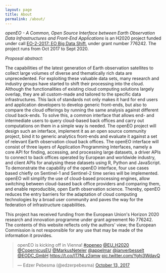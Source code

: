 ```yaml
---
layout: page
title: About
permalink: /about/
---
```



*openEO - A Common, Open Source Interface between Earth
Observation Data Infrastructures and Front-End Applications*
is an H2020 project funded under call [EO-2-2017: EO Big Data
Shift](https://ec.europa.eu/research/participants/portal/desktop/en/opportunities/h2020/topics/eo-2-2017.html),
under grant number 776242. The project runs from Oct 2017 to
Sept 2020.

*Proposal abstract:*

The capabilities of the latest generation of Earth observation
satellites to collect large volumes of diverse and thematically
rich data are unprecedented. For exploiting these valuable data
sets, many research and industry groups have started to shift their
processing into the cloud. Although the functionalities of existing
cloud computing solutions largely overlap, they are all custom-made
and tailored to the specific data infrastructures. This lack of
standards not only makes it hard for end users and application
developers to develop generic front-ends, but also to compare the
cloud offerings by running the same analysis against different
cloud back-ends. To solve this, a common interface that allows end-
and intermediate users to query cloud-based back offices and carry
out computations on them in a simple way is needed. The openEO
project will design such an interface, implement it as an open
source community project, bind it to generic analytics front-ends
and evaluate it against a set of relevant Earth observation cloud
back offices. The openEO interface will consist of three layers of
Application Programming Interfaces, namely a core API for finding,
accessing, and processing large datasets, a driver APIs to connect
to back offices operated by European and worldwide industry,
and client APIs for analysing these datasets using R, Python and
JavaScript. To demonstrate the capability of the openEO interface,
four use cases based chiefly on Sentinel-1 and Sentinel-2 time series
will be implemented. openEO will simplify the use of cloud-based
processing engines, allow switching between cloud-based back office
providers and comparing them, and enable reproducible, open Earth
observation science. Thereby, openEO reduces the entry barriers
for the adaptation of cloud computing technologies by a broad user
community and paves the way for the federation of infrastructure
capabilities.

This project has received funding from the European Union's Horizon
2020 research and innovation programme under grant agreement
No 776242.
The contents of this website reflects only the authors' view; the
European Commission is not responsible for any use that may be made
of the information it provides.


<blockquote class="twitter-tweet" data-lang="en"><p lang="en" dir="ltr">openEO is kicking off in Vienna! <a href="https://twitter.com/hashtag/openeo?src=hash&amp;ref_src=twsrc%5Etfw">#openeo</a> <a href="https://twitter.com/EU_H2020?ref_src=twsrc%5Etfw">@EU_H2020</a>  <a href="https://twitter.com/CopernicusEU?ref_src=twsrc%5Etfw">@CopernicusEU</a> <a href="https://twitter.com/MarkusNeteler?ref_src=twsrc%5Etfw">@MarkusNeteler</a> <a href="https://twitter.com/appelmar?ref_src=twsrc%5Etfw">@appelmar</a> <a href="https://twitter.com/janverbesselt?ref_src=twsrc%5Etfw">@janverbesselt</a> <a href="https://twitter.com/EODC_GmbH?ref_src=twsrc%5Etfw">@EODC_GmbH</a> <a href="https://t.co/lT7NLz2qmw">https://t.co/lT7NLz2qmw</a> <a href="https://t.co/Yghi3WdavQ">pic.twitter.com/Yghi3WdavQ</a></p>&mdash; Edzer Pebesma (@edzerpebesma) <a href="https://twitter.com/edzerpebesma/status/918791701233389569?ref_src=twsrc%5Etfw">October 13, 2017</a></blockquote>
<script async src="//platform.twitter.com/widgets.js" charset="utf-8"></script>
